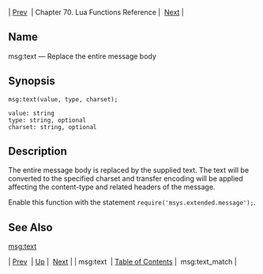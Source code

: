 | [Prev](lua.ref.msg_text)  | Chapter 70. Lua Functions Reference |  [Next](lua.ref.msg_text_match) |

<a name="lua.ref.msg_text1"></a>
## Name

msg:text — Replace the entire message body

<a name="idp16977920"></a>
## Synopsis

`msg:text(value, type, charset);`

```
value: string
type: string, optional
charset: string, optional
```
<a name="idp16980944"></a>
## Description

The entire message body is replaced by the supplied text. The text will be converted to the specified charset and transfer encoding will be applied affecting the content-type and related headers of the message.

Enable this function with the statement `require('msys.extended.message');`.

<a name="idp16983936"></a>
## See Also

[msg:text](lua.ref.msg_text "msg:text")

| [Prev](lua.ref.msg_text)  | [Up](lua.function.details) |  [Next](lua.ref.msg_text_match) |
| msg:text  | [Table of Contents](index) |  msg:text_match |

